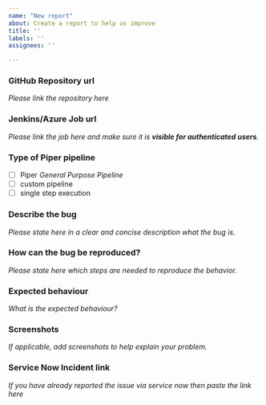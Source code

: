 ```yaml
---
name: "New report"
about: Create a report to help us improve
title: ''
labels: ''
assignees: ''

---
```


### GitHub Repository url
_Please link the repository here_

### Jenkins/Azure Job url
_Please link the job here and make sure it is **visible for authenticated users**._

### Type of Piper pipeline
- [ ] Piper *General Purpose Pipeline*
- [ ] custom pipeline
- [ ] single step execution

### Describe the bug
_Please state here in a clear and concise description what the bug is._

### How can the bug be reproduced?
_Please state here which steps are needed to reproduce the behavior._

### Expected behaviour
_What is the expected behaviour?_

### Screenshots
_If applicable, add screenshots to help explain your problem._

### Service Now Incident link
_If you have already reported the issue via service now then paste the link here_